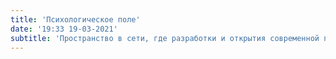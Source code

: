 ```yaml
---
title: 'Психологическое поле'
date: '19:33 19-03-2021'
subtitle: 'Пространство в сети, где разработки и открытия современной психологии обретают форму'
---
```


